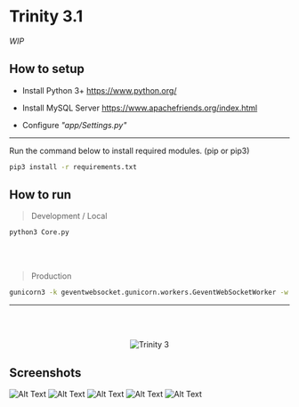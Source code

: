 Trinity 3.1
====
*WIP*

How to setup
-------------------
- Install Python 3+
https://www.python.org/

- Install MySQL Server
https://www.apachefriends.org/index.html

- Configure *"app/Settings.py"*

--------------------
Run the command below to install required modules. (pip or pip3)

```sh
pip3 install -r requirements.txt
```

How to run
----------------
> Development / Local
```sh
python3 Core.py
```
<br /><br />

> Production
```sh
gunicorn3 -k geventwebsocket.gunicorn.workers.GeventWebSocketWorker -w 1 Core:app
```

------------------

<br /><br />

<p align="center">
  <img src="http://i.imgur.com/k8I15Gh.png" alt="Trinity 3"/>
</p>

## Screenshots
![Alt Text](http://image.prntscr.com/image/8c36a0e9d5eb4c3aa23806032e39f341.png)
![Alt Text](http://image.prntscr.com/image/019c80da5c47430d957787dcfeb3fc01.png)
![Alt Text](http://image.prntscr.com/image/e6951df674ed496b827154942bc91f08.png)
![Alt Text](http://image.prntscr.com/image/52f4fd5e66e74fcaad8fe50ca54ae043.png)
![Alt Text](http://image.prntscr.com/image/4ae0d358e96f4048a117dd73f58c4588.png)
